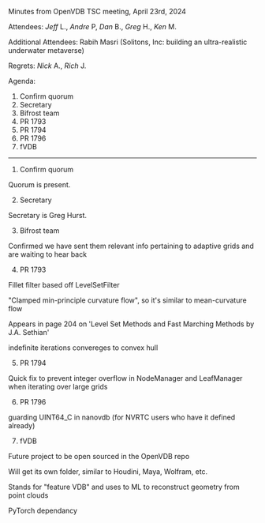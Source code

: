 Minutes from OpenVDB TSC meeting, April 23rd, 2024

Attendees: *Jeff* L., *Andre* P, *Dan* B., *Greg* H., *Ken* M.

Additional Attendees: 
Rabih Masri (Solitons, Inc: building an ultra-realistic underwater metaverse)

Regrets: *Nick* A., *Rich* J.

Agenda:

1) Confirm quorum
2) Secretary
3) Bifrost team
4) PR 1793
5) PR 1794
6) PR 1796
7) fVDB

------------

1) Confirm quorum

Quorum is present.

2) Secretary

Secretary is Greg Hurst.

3) Bifrost team

Confirmed we have sent them relevant info pertaining to adaptive grids and are waiting to hear back

4) PR 1793

Fillet filter based off LevelSetFilter

"Clamped min-principle curvature flow", so it's similar to mean-curvature flow

Appears in page 204 on 'Level Set Methods and Fast Marching Methods by J.A. Sethian'

indefinite iterations convereges to convex hull

5) PR 1794

Quick fix to prevent integer overflow in NodeManager and LeafManager when iterating over large grids

6) PR 1796

guarding UINT64_C in nanovdb (for NVRTC users who have it defined already)

7) fVDB

Future project to be open sourced in the OpenVDB repo

Will get its own folder, similar to Houdini, Maya, Wolfram, etc.

Stands for "feature VDB" and uses to ML to reconstruct geometry from point clouds

PyTorch dependancy
